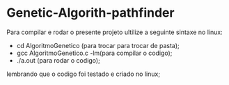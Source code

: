 # Genetic-Algorith-pathfinder

Para compilar e rodar o presente projeto ultilize a seguinte sintaxe no linux:

- cd AlgoritmoGenetico (para trocar para trocar de pasta);
- gcc AlgoritmoGenetico.c -lm(para compilar o codigo);
- ./a.out (para rodar o codigo);

lembrando que o codigo foi testado e criado no linux;
